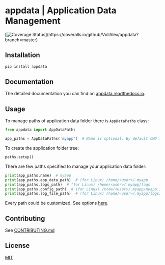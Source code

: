 # appdata | Application Data Management

[![Coverage Status](https://coveralls.io/repos/github/VoIlAlex/appdata/badge.svg?branch=master?)](https://coveralls.io/github/VoIlAlex/appdata?branch=master)
## Installation

```bash
pip install appdata
```

## Documentation

The detailed documentation you can find on [appdata.readthedocs.io](https://appdata.readthedocs.io/en/latest/index.html).

## Usage

To manage paths of application data folder there is `AppDataPaths` class:

```python
from appdata import AppDataPaths

app_paths = AppDataPaths('myapp')  # Name is optional. By default CWD folder name is used.
```

To create the application folder tree:

```python
paths.setup()
```

There are few paths specified to manage your application data folder:

```python
print(app_paths.name)  # myapp
print(app_paths.app_data_path)  # (for Linux) /home/<user>/.myapp
print(app_paths.logs_path)  # (for Linux) /home/<user>/.myapp/logs
print(app_paths.config_path)  # (for Linux) /home/<user>/.myapp/myapp.ini
print(app_paths.log_file_path)  # (for Linux) /home/<user>/.myapp/logs/myapp.log
```

Every path could be customized. See options [here](https://appdata.readthedocs.io/).

## Contributing

See [CONTRIBUTING.md](CONTRIBUTING.md)

## License

[MIT](LICENSE.md)
